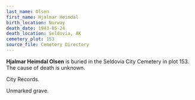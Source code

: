 ```yaml
---
last_name: Olsen
first_name: Hjalmar Heimdal
birth_location: Norway
death_date: 1943-05-24
death_location: Seldovia, AK
cemetery_plot: 153
source_file: Cemetery Directory
---
```

**Hjalmar Heimdal   Olsen** is buried in the Seldovia City Cemetery in plot 153.  The cause of death is unknown.

City Records.

Unmarked grave.
